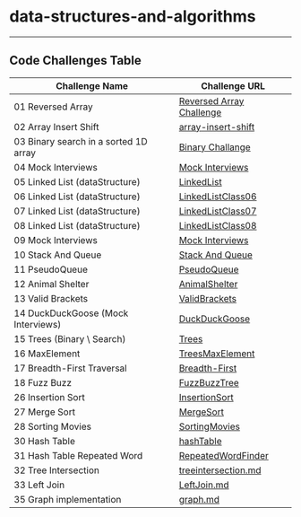 # data-structures-and-algorithms

---

## Code Challenges Table

| Challenge Name                        | Challenge URL                                                 |
|---------------------------------------|---------------------------------------------------------------|
| 01 Reversed Array                     | [Reversed Array Challenge](./CodeChallenge01/Main.java)       |
| 02 Array Insert Shift                 | [array-insert-shift](./CodeChallange02/Main.java)             |
| 03 Binary search in a sorted 1D array | [Binary Challange](./CodeChallange03/CodeChallange03.md)      |
| 04 Mock Interviews                    | [Mock Interviews](./CodeChallange04/CodeChallange04.md)       |
| 05 Linked List (dataStructure)        | [LinkedList](./LinkedList/LinkedList.md)                      |
| 06 Linked List (dataStructure)        | [LinkedListClass06](./LinkedList/LinkedListClass06.md)        |
| 07 Linked List (dataStructure)        | [LinkedListClass07](./LinkedList/LinkedListClass07.md)        |
| 08 Linked List (dataStructure)        | [LinkedListClass08](./LinkedList/LinkedListClass08.md)        |
| 09 Mock Interviews                    | [Mock Interviews](./LinkedList/LinkedListClass09.md)          |
| 10 Stack And Queue                    | [Stack And Queue](./StackAndQueue/StackAndQueue.md)           |
| 11 PseudoQueue                        | [PseudoQueue](./StackAndQueue/PseudoQueue.md)                 |
| 12 Animal Shelter                     | [AnimalShelter](./StackAndQueue/AnimalShelter.md)             |
| 13 Valid Brackets                     | [ValidBrackets](./StackAndQueue/ValidBrackets.md)             |
| 14 DuckDuckGoose (Mock Interviews)    | [DuckDuckGoose](./StackAndQueue/DuckDuckGoose.md)             |
| 15 Trees (Binary \\ Search)           | [Trees](./Trees/Trees.md)                                     |
| 16 MaxElement                         | [TreesMaxElement](./Trees/Max.md)                             |
| 17 Breadth-First Traversal            | [Breadth-First](./Trees/breadthFirst.md)                      |
| 18 Fuzz Buzz                          | [FuzzBuzzTree](./Trees/FuzzBuzzTree.md)                       |
| 26 Insertion Sort                     | [InsertionSort](./InsertionSort/InsertionSort.md)             |
| 27 Merge Sort                         | [MergeSort](./mergeSort/mergeSort.md)                         |
| 28 Sorting Movies                     | [SortingMovies](./SortingMovies/SortingMovies.md)             |
| 30 Hash Table                         | [hashTable](./hashTable/HashTable.md)                         |
| 31 Hash Table Repeated Word           | [RepeatedWordFinder](hashTable%2FRepeatedWordFinder.md)       |
| 32 Tree Intersection                  | [treeintersection.md](TreeIntersection%2Ftreeintersection.md) |
| 33 Left Join                          | [LeftJoin.md](hashTable%2FLeftJoin.md)                        |
| 35 Graph implementation               | [graph.md](Graphs%2Fgraph.md)                                 |
